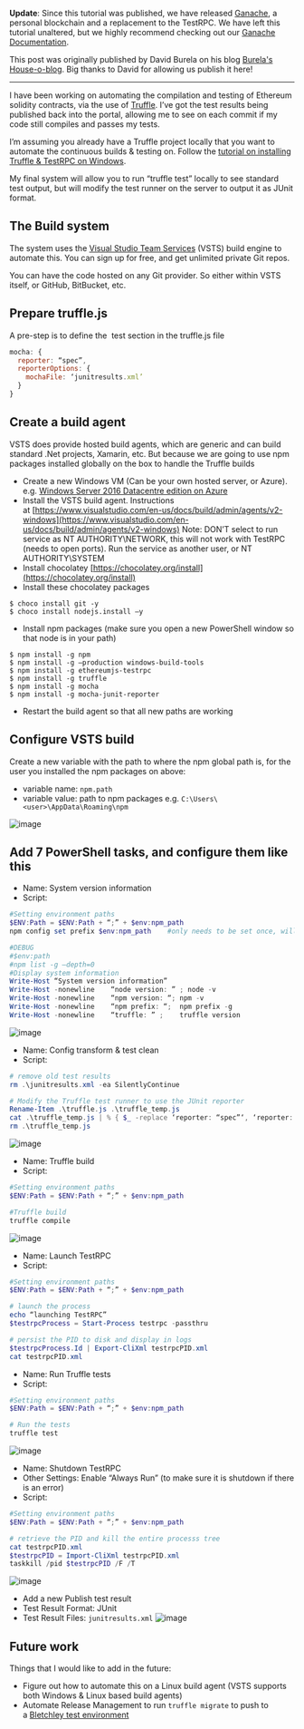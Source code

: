<div class="alert alert-info">

**Update**: Since this tutorial was published, we have released [Ganache](https://www.trufflesuite.com/docs/ganache/overview), a personal blockchain and a replacement to the TestRPC. We have left this tutorial unaltered, but we highly recommend checking out our [Ganache Documentation](https://www.trufflesuite.com/ganache).
</div>

This post was originally published by David Burela on his blog [Burela's House-o-blog](https://davidburela.wordpress.com/2016/12/23/ethereum-devops-with-truffle-testrpc-visual-studio-team-services/). Big thanks to David for allowing us publish it here!

-------------------

I have been working on automating the compilation and testing of Ethereum solidity contracts, via the use of [Truffle](http://truffleframework.com/). I’ve got the test results being published back into the portal, allowing me to see on each commit if my code still compiles and passes my tests.

I’m assuming you already have a Truffle project locally that you want to automate the continuous builds & testing on. Follow the [tutorial on installing Truffle & TestRPC on Windows](/tutorials/how-to-install-truffle-and-testrpc-on-windows-for-blockchain-development).

My final system will allow you to run “truffle test” locally to see standard test output, but will modify the test runner on the server to output it as JUnit format.

## The Build system

The system uses the [Visual Studio Team Services](https://azure.microsoft.com/en-us/services/visual-studio-team-services/) (VSTS) build engine to automate this. You can sign up for free, and get unlimited private Git repos.

You can have the code hosted on any Git provider. So either within VSTS itself, or GitHub, BitBucket, etc.

## Prepare truffle.js

A pre-step is to define the  test section in the truffle.js file

```javascript
mocha: {
  reporter: “spec”,
  reporterOptions: {
    mochaFile: ‘junitresults.xml’
  }
}
```

## Create a build agent

VSTS does provide hosted build agents, which are generic and can build standard .Net projects, Xamarin, etc. But because we are going to use npm packages installed globally on the box to handle the Truffle builds

- Create a new Windows VM (Can be your own hosted server, or Azure).
e.g. [Windows Server 2016 Datacentre edition on Azure](https://azure.microsoft.com/en-au/marketplace/partners/microsoft/windowsserver2016datacenter/)
- Install the VSTS build agent. Instructions at [https://www.visualstudio.com/en-us/docs/build/admin/agents/v2-windows](https://www.visualstudio.com/en-us/docs/build/admin/agents/v2-windows)
Note: DON’T select to run service as NT AUTHORITY\NETWORK, this will not work with TestRPC (needs to open ports).
Run the service as another user, or NT AUTHORITY\SYSTEM
- Install chocolatey
[https://chocolatey.org/install](https://chocolatey.org/install)
- Install these chocolatey packages

```shell
$ choco install git -y
$ choco install nodejs.install –y
```

- Install npm packages (make sure you open a new PowerShell window so that node is in your path)

```shell
$ npm install -g npm
$ npm install -g –production windows-build-tools
$ npm install -g ethereumjs-testrpc
$ npm install -g truffle
$ npm install -g mocha
$ npm install -g mocha-junit-reporter
```

- Restart the build agent so that all new paths are working

## Configure VSTS build

Create a new variable with the path to where the npm global path is, for the user you installed the npm packages on above:

- variable name: `npm.path`
- variable value: path to npm packages e.g. `C:\Users\<user>\AppData\Roaming\npm`

![image](https://davidburela.files.wordpress.com/2016/12/image5.png)

## Add 7 PowerShell tasks, and configure them like this
- Name: System version information
- Script:

```powershell
#Setting environment paths
$ENV:Path = $ENV:Path + “;” + $env:npm_path
npm config set prefix $env:npm_path    #only needs to be set once, will update for user

#DEBUG
#$env:path
#npm list -g –depth=0
#Display system information
Write-Host “System version information”
Write-Host -nonewline    “node version: ” ; node -v
Write-Host -nonewline    “npm version: “; npm -v
Write-Host -nonewline    “npm prefix: “;  npm prefix -g
Write-Host -nonewline    “truffle: ” ;    truffle version
```
![image](https://davidburela.files.wordpress.com/2016/12/image6.png)

- Name: Config transform & test clean
- Script:

```powershell
# remove old test results
rm .\junitresults.xml -ea SilentlyContinue 

# Modify the Truffle test runner to use the JUnit reporter
Rename-Item .\truffle.js .\truffle_temp.js
cat .\truffle_temp.js | % { $_ -replace ‘reporter: “spec”‘, ‘reporter: “mocha-junit-reporter”‘ } | Out-File -Encoding ASCII .\truffle.js
rm .\truffle_temp.js
```
![image](https://davidburela.files.wordpress.com/2016/12/image7.png)


- Name: Truffle build
- Script:

```powershell
#Setting environment paths
$ENV:Path = $ENV:Path + “;” + $env:npm_path

#Truffle build
truffle compile
```
![image](https://davidburela.files.wordpress.com/2016/12/image8.png)

- Name: Launch TestRPC
- Script:

```powershell
#Setting environment paths
$ENV:Path = $ENV:Path + “;” + $env:npm_path

# launch the process
echo “launching TestRPC”
$testrpcProcess = Start-Process testrpc -passthru

# persist the PID to disk and display in logs
$testrpcProcess.Id | Export-CliXml testrpcPID.xml
cat testrpcPID.xml
```


- Name: Run Truffle tests
- Script:

```powershell
#Setting environment paths
$ENV:Path = $ENV:Path + “;” + $env:npm_path

# Run the tests
truffle test
```
![image](https://davidburela.files.wordpress.com/2016/12/image10.png)


- Name: Shutdown TestRPC
- Other Settings: Enable “Always Run” (to make sure it is shutdown if there is an error)
- Script:

```powershell
#Setting environment paths
$ENV:Path = $ENV:Path + “;” + $env:npm_path

# retrieve the PID and kill the entire processs tree
cat testrpcPID.xml
$testrpcPID = Import-CliXml testrpcPID.xml
taskkill /pid $testrpcPID /F /T
```
![image](https://davidburela.files.wordpress.com/2016/12/image11.png)

- Add a new Publish test result
- Test Result Format: JUnit
- Test Result Files: `junitresults.xml`
![image](https://davidburela.files.wordpress.com/2016/12/image12.png)

## Future work

Things that I would like to add in the future:

- Figure out how to automate this on a Linux build agent (VSTS supports both Windows & Linux based build agents)
- Automate Release Management to run `truffle migrate` to push to a [Bletchley test environment](https://azure.microsoft.com/en-us/blog/project-bletchley-blockchain-infrastructure-made-easy/)
